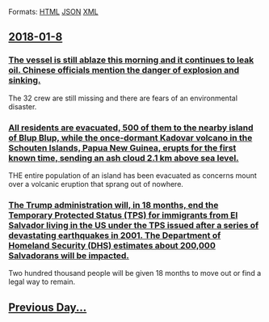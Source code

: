 
Formats: [HTML](2018/01/8/index.html)  [JSON](2018/01/8/index.json)  [XML](2018/01/8/index.xml)  

## [2018-01-8](/news/2018/01/8/index.md)

### [The vessel is still ablaze this morning and it continues to leak oil. Chinese officials mention the danger of explosion and sinking. ](/news/2018/01/8/the-vessel-is-still-ablaze-this-morning-and-it-continues-to-leak-oil-chinese-officials-mention-the-danger-of-explosion-and-sinking.md)
The 32 crew are still missing and there are fears of an environmental disaster.

### [All residents are evacuated, 500 of them to the nearby island of Blup Blup, while the once-dormant Kadovar volcano in the Schouten Islands, Papua New Guinea, erupts for the first known time, sending an ash cloud 2.1 km above sea level. ](/news/2018/01/8/all-residents-are-evacuated-500-of-them-to-the-nearby-island-of-blup-blup-while-the-once-dormant-kadovar-volcano-in-the-schouten-islands.md)
THE entire population of an island has been evacuated as concerns mount over a volcanic eruption that sprang out of nowhere.

### [The Trump administration will, in 18 months, end the Temporary Protected Status (TPS) for immigrants from El Salvador living in the US under the TPS issued after a series of devastating earthquakes in 2001. The Department of Homeland Security (DHS) estimates about 200,000 Salvadorans will be impacted. ](/news/2018/01/8/the-trump-administration-will-in-18-months-end-the-temporary-protected-status-tps-for-immigrants-from-el-salvador-living-in-the-us-under.md)
Two hundred thousand people will be given 18 months to move out or find a legal way to remain.

## [Previous Day...](/news/2018/01/7/index.md)

